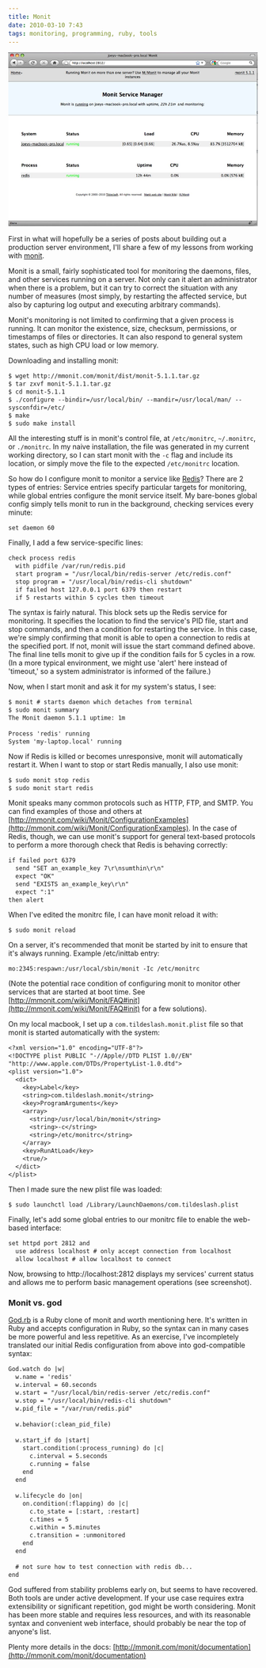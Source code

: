 ```yaml
---
title: Monit
date: 2010-03-10 7:43
tags: monitoring, programming, ruby, tools
---
```


<img src="/images/2010-03-10-monit.jpg" alt="Monit" />

First in what will hopefully be a series of posts about building out a production server environment, I'll share a few of my lessons from working with [monit](http://mmonit.com/monit).

Monit is a small, fairly sophisticated tool for monitoring the daemons, files, and other services running on a server. Not only can it alert an administrator when there is a problem, but it can try to correct the situation with any number of measures (most simply, by restarting the affected service, but also by capturing log output and executing arbitrary commands).

Monit's monitoring is not limited to confirming that a given process is running. It can monitor the existence, size, checksum, permissions, or timestamps of files or directories. It can also respond to general system states, such as high CPU load or low memory.

Downloading and installing monit:

    $ wget http://mmonit.com/monit/dist/monit-5.1.1.tar.gz
    $ tar zxvf monit-5.1.1.tar.gz
    $ cd monit-5.1.1
    $ ./configure --bindir=/usr/local/bin/ --mandir=/usr/local/man/ --sysconfdir=/etc/
    $ make
    $ sudo make install

All the interesting stuff is in monit's control file, at `/etc/monitrc`, `~/.monitrc`, or `./monitrc`. In my naive installation, the file was generated in my current working directory, so I can start monit with the `-c` flag and include its location, or simply move the file to the expected `/etc/monitrc` location.

So how do I configure monit to monitor a service like [Redis](http://code.google.com/p/redis)? There are 2 types of entries: Service entries specify particular targets for monitoring, while global entries configure the monit service itself. My bare-bones global config simply tells monit to run in the background, checking services every minute:

    set daemon 60

Finally, I add a few service-specific lines:

    check process redis
      with pidfile /var/run/redis.pid
      start program = "/usr/local/bin/redis-server /etc/redis.conf"
      stop program = "/usr/local/bin/redis-cli shutdown"
      if failed host 127.0.0.1 port 6379 then restart
      if 5 restarts within 5 cycles then timeout

The syntax is fairly natural. This block sets up the Redis service for monitoring. It specifies the location to find the service's PID file, start and stop commands, and then a condition for restarting the service. In this case, we're simply confirming that monit is able to open a connection to redis at the specified port. If not, monit will issue the start command defined above. The final line tells monit to give up if the condition fails for 5 cycles in a row. (In a more typical environment, we might use 'alert' here instead of 'timeout,' so a system administrator is informed of the failure.) 

Now, when I start monit and ask it for my system's status, I see:

    $ monit # starts daemon which detaches from terminal
    $ sudo monit summary
    The Monit daemon 5.1.1 uptime: 1m
    
    Process 'redis' running
    System 'my-laptop.local' running

Now if Redis is killed or becomes unresponsive, monit will automatically restart it. When I want to stop or start Redis manually, I also use monit:

    $ sudo monit stop redis 
    $ sudo monit start redis 

Monit speaks many common protocols such as HTTP, FTP, and SMTP. You can find examples of those and others at [http://mmonit.com/wiki/Monit/ConfigurationExamples](http://mmonit.com/wiki/Monit/ConfigurationExamples). In the case of Redis, though, we can use monit's support for general text-based protocols to perform a more thorough check that Redis is behaving correctly:

    if failed port 6379
      send "SET an_example_key 7\r\nsumthin\r\n"
      expect "OK"
      send "EXISTS an_example_key\r\n"
      expect ":1"
    then alert

When I've edited the monitrc file, I can have monit reload it with: 

    $ sudo monit reload

On a server, it's recommended that monit be started by init to ensure that it's always running. Example /etc/inittab entry:

    mo:2345:respawn:/usr/local/sbin/monit -Ic /etc/monitrc

(Note the potential race condition of configuring monit to monitor other services that are started at boot time. See [http://mmonit.com/wiki/Monit/FAQ#init](http://mmonit.com/wiki/Monit/FAQ#init) for a few solutions).

On my local macbook, I set up a `com.tildeslash.monit.plist` file so that monit is started automatically with the system:

    <?xml version="1.0" encoding="UTF-8"?>
    <!DOCTYPE plist PUBLIC "-//Apple//DTD PLIST 1.0//EN" "http://www.apple.com/DTDs/PropertyList-1.0.dtd">
    <plist version="1.0">
      <dict>
        <key>Label</key>
        <string>com.tildeslash.monit</string>
        <key>ProgramArguments</key>
        <array>
          <string>/usr/local/bin/monit</string>
          <string>-c</string>
          <string>/etc/monitrc</string>
        </array>
        <key>RunAtLoad</key>
        <true/>
      </dict>
    </plist>

Then I made sure the new plist file was loaded:

    $ sudo launchctl load /Library/LaunchDaemons/com.tildeslash.plist

Finally, let's add some global entries to our monitrc file to enable the web-based interface:

    set httpd port 2812 and
      use address localhost # only accept connection from localhost
      allow localhost # allow localhost to connect

Now, browsing to http://localhost:2812 displays my services' current status and allows me to perform basic management operations (see screenshot).

### Monit vs. god

[God.rb](http://god.rubyforge.org) is a Ruby clone of monit and worth mentioning here. It's written in Ruby and accepts configuration in Ruby, so the syntax can in many cases be more powerful and less repetitive. As an exercise, I've incompletely translated our initial Redis configuration from above into god-compatible syntax:

    God.watch do |w|
      w.name = 'redis'
      w.interval = 60.seconds
      w.start = "/usr/local/bin/redis-server /etc/redis.conf"
      w.stop = "/usr/local/bin/redis-cli shutdown"
      w.pid_file = "/var/run/redis.pid"
      
      w.behavior(:clean_pid_file)
      
      w.start_if do |start|
        start.condition(:process_running) do |c|
          c.interval = 5.seconds
          c.running = false
        end
      end
      
      w.lifecycle do |on|
        on.condition(:flapping) do |c|
          c.to_state = [:start, :restart]
          c.times = 5
          c.within = 5.minutes
          c.transition = :unmonitored
        end
      end
      
      # not sure how to test connection with redis db... 
    end

God suffered from stability problems early on, but seems to have recovered. Both tools are under active development. If your use case requires extra extensibility or significant repetition, god might be worth considering. Monit has been more stable and requires less resources, and with its reasonable syntax and convenient web interface, should probably be near the top of anyone's list.

Plenty more details in the docs: [http://mmonit.com/monit/documentation](http://mmonit.com/monit/documentation)
